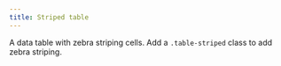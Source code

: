 ```yaml
---
title: Striped table
---
```


A data table with zebra striping cells. Add a <code>.table-striped</code> class to add zebra striping.